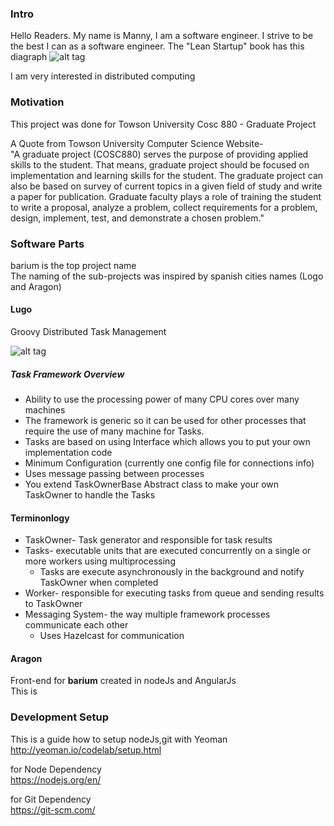 ### Intro
Hello Readers. My name is Manny, I am a software engineer. I strive to be the best I can as a software engineer.
The "Lean Startup" book has this diagraph
![alt tag](https://raw.githubusercontent.com/mcomp2010/barium/master/imgs/LeanStartupLoopClassic.png)

I am very interested in distributed computing     

### Motivation
This project was done for Towson University Cosc 880 - Graduate Project     

A Quote from Towson University Computer Science Website-    
"A graduate project (COSC880) serves the purpose of providing applied skills to the student. That means, graduate project should be focused on implementation and learning skills for the student. The graduate project can also be based on survey of current topics in a given field of study and write a paper for publication. Graduate faculty plays a role of training the student to write a proposal, analyze a problem, collect requirements for a problem, design, implement, test, and demonstrate a chosen problem."

### Software Parts
barium is the top project name    
The naming of the sub-projects was inspired by spanish cities names (Logo and Aragon)

#### Lugo
Groovy Distributed Task Management    

![alt tag](https://raw.githubusercontent.com/mcomp2010/barium/master/imgs/concept1.png)

##### Task Framework Overview
 * Ability to use the processing power of many CPU cores over many machines
 * The framework is generic so it can be used for other processes that require the use of many machine for Tasks. 
 * Tasks are based on using Interface which allows you to put your own implementation code
 * Minimum Configuration (currently one config file for connections info)
 * Uses message passing between processes
 * You extend TaskOwnerBase Abstract class to make your own TaskOwner to handle the Tasks 

#### Terminonlogy
 * TaskOwner- Task generator and responsible for task results
 * Tasks- executable units that are executed concurrently on a single or more workers using multiprocessing
     * Tasks are execute asynchronously in the background and notify TaskOwner when completed
 * Worker- responsible for executing tasks from queue and sending results to TaskOwner
 * Messaging System- the way multiple framework processes communicate each other 
     * Uses Hazelcast for communication 


#### Aragon
Front-end for **barium** created in nodeJs and AngularJs    
This is 

### Development Setup
This is a guide how to setup nodeJs,git with Yeoman    
http://yeoman.io/codelab/setup.html    

for Node Dependency     
https://nodejs.org/en/    

for Git Dependency    
https://git-scm.com/    

